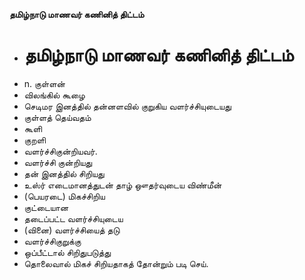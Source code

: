 **தமிழ்நாடு மாணவர் கணினித் திட்டம்**
- # தமிழ்நாடு மாணவர் கணினித் திட்டம்
- n. குள்ளன்
- விலங்கில் கூழை
- செடிமர இனத்தில் தன்னளவில் குறுகிய வளர்ச்சியுடையது
- குள்ளத் தெய்வதம்
- கூளி
- குறளி
- வளர்ச்சிகுன்றியவர்.
- வளர்ச்சி குன்றியது
- தன் இனத்தில் சிறியது
- உஸ்ர் எடைமானத்துடன் தாழ் ஔதர்வுடைய விண்மீன்
- (பெயரடை) மிகச்சிறிய
- குட்டையான
- தடைப்பட்ட வளர்ச்சியுடைய
- (வினை) வளர்ச்சியைத் தடு
- வளர்ச்சிகுறுக்கு
- ஒப்பீட்டால் சிறிதுபடுத்து
- தொலைவால் மிகச் சிறியதாகத் தோன்றும் படி செய்.

